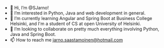 - 👋 Hi, I’m @SJarno!
- 👀 I’m interested in Python, Java and web development in general.
- 🌱 I’m currently learning Angular and Spring Boot at Business College Helsinki, and I'm a student of CS at open University of Helsinki.
- 💞️ I’m looking to collaborate on pretty much everything involving Python, Java and Spring Boot.
- 📫 How to reach me jarno.saastamoinen@hotmail.com

<!---
SJarno/SJarno is a ✨ special ✨ repository because its `README.md` (this file) appears on your GitHub profile.
You can click the Preview link to take a look at your changes.
--->
